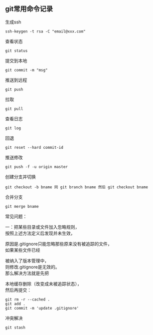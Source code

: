 ## git常用命令记录

生成ssh

`ssh-keygen -t rsa -C "email@xxx.com"`

查看状态

`git status`

提交到本地

`git commit -m "msg"`

推送到远程

`git push`

拉取

`git pull`

查看日志

`git log`

回退

`git reset --hard commit-id`

推送修改

`git push -f -u origin master`

创建分支并切换

`git checkout -b bname 同 git branch bname 然后 git checkout bname`

合并分支

`git merge bname`

常见问题：

一：把某些目录或文件加入忽略规则，  
按照上述方法定义后发现并未生效，

原因是.gitignore只能忽略那些原来没有被追踪的文件，  
如果某些文件已经

被纳入了版本管理中，  
则修改.gitignore是无效的。  
那么解决方法就是先把

本地缓存删除（改变成未被追踪状态），  
然后再提交：

```
git rm -r --cached .
git add .
git commit -m 'update .gitignore'
```

冲突解决

    git stash


